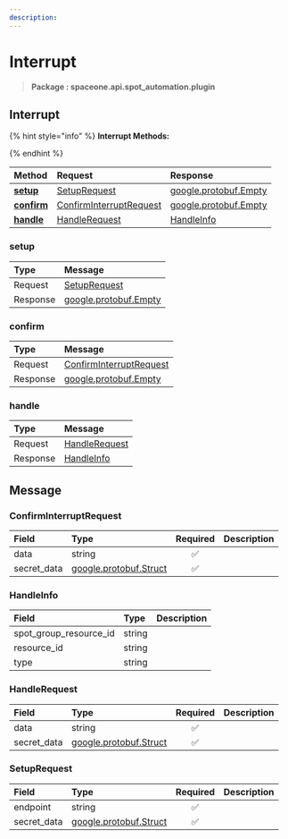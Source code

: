 ```yaml
---
description:  
---
```

# Interrupt

>  **Package : spaceone.api.spot_automation.plugin**

## Interrupt

{% hint style="info" %}
**Interrupt Methods:**

{%  endhint %}


| Method | Request | Response |
| :----- | :-------- | :-------- |
| [**setup**](interrupt.md#setup)|   [SetupRequest](interrupt.md#setuprequest) |  [google.protobuf.Empty](https://github.com/protocolbuffers/protobuf/blob/master/src/google/protobuf/empty.proto)|
| [**confirm**](interrupt.md#confirm)|   [ConfirmInterruptRequest](interrupt.md#confirminterruptrequest) |  [google.protobuf.Empty](https://github.com/protocolbuffers/protobuf/blob/master/src/google/protobuf/empty.proto)|
| [**handle**](interrupt.md#handle)|   [HandleRequest](interrupt.md#handlerequest) |   [HandleInfo](interrupt.md#handleinfo) | 
 

 
### setup


| Type | Message |
| :--- | :--- |
| Request | [SetupRequest](interrupt.md#setuprequest) |
| Response | [google.protobuf.Empty](https://github.com/protocolbuffers/protobuf/blob/master/src/google/protobuf/empty.proto) |
 
 

 
### confirm


| Type | Message |
| :--- | :--- |
| Request | [ConfirmInterruptRequest](interrupt.md#confirminterruptrequest) |
| Response | [google.protobuf.Empty](https://github.com/protocolbuffers/protobuf/blob/master/src/google/protobuf/empty.proto) |
 
 

 
### handle


| Type | Message |
| :--- | :--- |
| Request | [HandleRequest](interrupt.md#handlerequest) |
| Response |  [HandleInfo](interrupt.md#handleinfo)  |


## 

## Message

### ConfirmInterruptRequest
| Field | Type | Required | Description |
| :--- | :--- | :---: | :--- |
| data |string|✅| |
| secret_data |[google.protobuf.Struct](https://github.com/protocolbuffers/protobuf/blob/master/src/google/protobuf/struct.proto)|✅| |

### HandleInfo
| Field | Type |  Description |
| :--- | :--- | :--- |
| spot_group_resource_id |string | |
| resource_id |string | |
| type |string | |

### HandleRequest
| Field | Type | Required | Description |
| :--- | :--- | :---: | :--- |
| data |string|✅| |
| secret_data |[google.protobuf.Struct](https://github.com/protocolbuffers/protobuf/blob/master/src/google/protobuf/struct.proto)|✅| |

### SetupRequest
| Field | Type | Required | Description |
| :--- | :--- | :---: | :--- |
| endpoint |string|✅| |
| secret_data |[google.protobuf.Struct](https://github.com/protocolbuffers/protobuf/blob/master/src/google/protobuf/struct.proto)|✅| |
